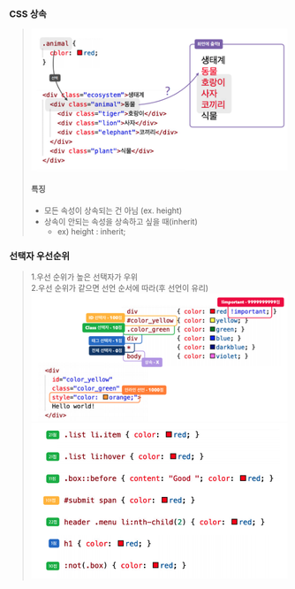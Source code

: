 ### CSS 상속
> ![](../md_image/상속.png)
> #### 특징
> - 모든 속성이 상속되는 건 아님 (ex. height)  
> - 상속이 안되는 속성을 상속하고 싶을 때(inherit)  
>   - ex) height : inherit;

### 선택자 우선순위
> 1.우선 순위가 높은 선택자가 우위  
> 2.우선 순위가 같으면 선언 순서에 따라(후 선언이 유리)  
> ![](../md_image/순위1.png)  
> ![](../md_image/순위2.png)  

